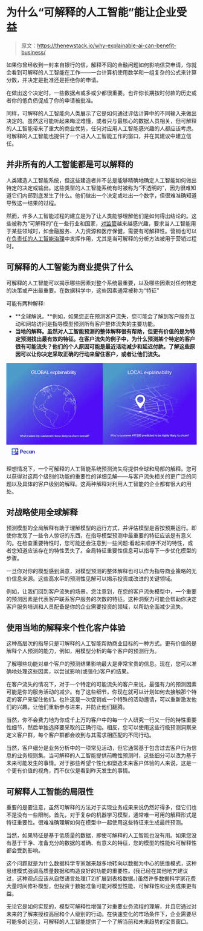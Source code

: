 # 为什么“可解释的人工智能”能让企业受益

> 原文：<https://thenewstack.io/why-explainable-ai-can-benefit-business/>

如果你曾经收到一封来自银行的信，解释不同的金融问题如何影响信贷申请，你就会看到可解释的人工智能在工作——一台计算机使用数学和一组复杂的公式来计算分数，并决定是批准还是拒绝你的申请。

在做出这个决定时，一些数据点或多或少都很重要。也许你长期按时付款的历史或者你的低负债促成了你的申请被批准。

同样，可解释的人工智能向人类展示了它是如何通过评估计算中的不同输入来做出决定的。虽然这可能听起来晦涩难懂，或者只与最核心的数据人员相关，但可解释的人工智能带来了重大的商业优势，任何对应用人工智能感兴趣的人都应该考虑。可解释的人工智能也提供了一个进入人工智能工作的窗口，并在其建议中建立信任。

## 并非所有的人工智能都是可以解释的

人类建造人工智能系统，但这些建造者并不总是能够精确地确定人工智能如何做出特定的决定或输出。这些类型的人工智能系统有时被称为“不透明的”，因为很难知道它们内部到底发生了什么。他们做出一个决定或吐出一个数字，但很难准确知道导致这一结果的过程。

然而，许多人工智能过程的建立是为了让人类能够理解他们是如何得出结论的。这些被称为“可解释的”在一些行业和国家，[对监管](https://mailtrack.io/trace/link/af840de913fe74824b896858a2e4b29008b18f98?notrack=1&url=https%3A%2F%2Fhbr.org%2F2021%2F09%2Fai-regulation-is-coming&userId=7597162&signature=2a913f2a0980c4b6)越来越感兴趣，要求当人工智能用于某些领域时，如金融服务、人力资源和医疗保健，需要有可解释性。营销也可以在[负责任的人工智能治理](https://mailtrack.io/trace/link/eee575ddd554c420dfc248c3ef321548016d73de?notrack=1&url=https%3A%2F%2Fmartech.org%2Fgoverning-ai-what-part-should-marketing-play%2F&userId=7597162&signature=ccd33908dad899ca)中发挥作用，尤其是当可解释的分析方法被用于营销过程时。

## 可解释的人工智能为商业提供了什么

可解释的人工智能可以揭示哪些因素对整个系统最重要，以及哪些因素对任何特定的决策或产出最重要。在数据科学中，这些因素通常被称为“特征”

可能有两种解释:

*   **全球解说。**例如，如果您正在预测客户流失，您可能会了解到客户服务互动和网站访问是指导模型预测所有客户整体流失的主要功能。
*   **当地的解释。虽然对人工智能预测的整体解释很有帮助，但更有价值的是为特定预测找出最有效的特征。在客户流失的例子中，为什么预测某个特定的客户很有可能流失？他们的个人原因可能是最近活动减少和延迟付款。了解这些原因可以让你决定采取正确的行动来留住客户，或者让他们流失。**

![](img/311ebf11cf447feae821e59b425b2d1c.png)

理想情况下，一个可解释的人工智能系统预测流失将提供全球和局部的解释。您可以获得对这两个级别的功能的重要性的详细见解——与客户流失相关的更广泛的问题以及具体的客户级别的解释。这两种解释对利用人工智能的企业都有很大的用处。

## 对战略使用全球解释

预测模型的全局解释有助于理解模型的运行方式，并评估模型是否按预期运行。即使你发现了一些令人惊讶的东西，在指导模型预测中最重要的特征应该是有意义的。在检查重要特性时，您可能还会注意到一些问题:看起来顺序不对的特性，或者您知道应该存在的特性丢失了。全局特征重要性信息可以指导下一步优化模型的步骤。

一旦你对你的模型感到满意，对模型预测的整体解释也可以作为指导商业策略的无价信息来源。这些高水平的预测性见解可以揭示投资或改进的关键领域。

例如，让我们回到客户流失的场景。您注意到，在您的客户流失模型中，一个重要的预测因素是代表客户联系客户服务的次数的特征。这种洞察力可能会帮助你决定客户服务培训和人员配备是你的企业需要投资的领域，以帮助全面减少流失。

## 使用当地的解释来个性化客户体验

这种高层次的指导只是可解释的人工智能帮助商业目标的一种方式。更有价值的是解释个人预测的能力，例如，用模型分析的每个客户的预测行为。

了解哪些功能对单个客户的预测结果影响最大是非常宝贵的信息。现在，您可以准确地处理这些因素，以尝试影响(或强化)客户的结果。

在客户流失的情况下，对于一个特定的可能流失的客户来说，最强有力的预测因素可能是你的服务活动的减少。有了这些细节，你现在就可以计划如何去接触那个特定的客户来留住他们。也许这是一次促销或一个特殊的活动邀请，可以重新激发他们的兴趣，让他们重新参与进来，并防止他们翻腾。

当然，你不会费力地为你成千上万的客户中的每一个人研究一行又一行的特性重要性细节，然后单独选择要采取的正确行动。相反，您可以使用这些行级预测洞察来定义客户群，每个客户群都会收到与其需求相匹配的不同行动。

当然，客户细分是业务分析中的一项常见活动，但它通常基于包含过去客户行为信息的业务规则集。当可解释的人工智能提供前瞻性预测时，这些细分可以改为基于未来可能发生的事情。对于那些希望个性化和塑造未来客户体验的人来说，这是一个更有价值的视角，而不仅仅是看到昨天发生的事情。

## 可解释人工智能的局限性

重要的是要注意，虽然可解释的方法对于实现业务成果来说仍然好得多，但它们也不是没有一些限制。首先，对于复杂的机器学习模型，通常唯一可用的解释形式是特征重要性。很难准确理解如何在模型中一起使用这些特征来生成最终预测。

当然，如果特征是基于低质量的数据，即使可解释的人工智能也没有用。如果您没有基于干净、准备充分的数据的准确、有意义的特征，您的模型的性能和可解释性都会受到影响。

这个问题就是为什么数据科学专家越来越多地转向以数据为中心的思维模式，这种思维模式强调高质量数据和构造良好的功能的重要性。(我已经在其他地方建议过，这种观点应该从自然语言处理(T2)扩展到表格数据。)虽然许多数据科学家花费大量时间修补模型，但投资于数据准备可能对模型性能、可解释性和业务成果更有益。

无论它是如何实现的，模型可解释性增强了对重要业务流程的理解，并且它通过对未来的了解来授权高层和个人级别的行动。在快速变化的市场条件下，企业需要尽可能多的远见，可解释的人工智能提供了一个了解当前和未来趋势的宝贵窗口。

<svg xmlns:xlink="http://www.w3.org/1999/xlink" viewBox="0 0 68 31" version="1.1"><title>Group</title> <desc>Created with Sketch.</desc></svg>